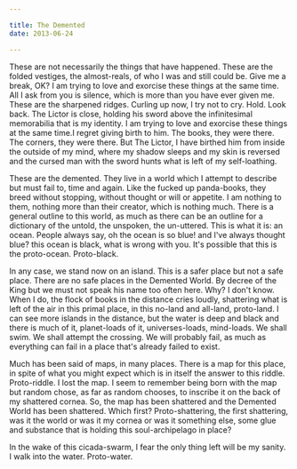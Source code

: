 ```yaml
---

title: The Demented 
date: 2013-06-24

---
```




These are not necessarily the things that have happened. These are the folded vestiges, the almost-reals, of who I was and still could be. Give me a break, OK? I am trying to love and exorcise these things at the same time. All I ask from you is silence, which is more than you have ever given me. These are the sharpened ridges. Curling up now, I try not to cry. Hold. Look back. The Lictor is close, holding his sword above the infinitesimal memorabilia that is my identity. I am trying to love and exorcise these things at the same time.I regret giving birth to him. The books, they were there. The corners, they were there. But The Lictor, I have birthed him from inside the outside of my mind, where my shadow sleeps and my skin is reversed and the cursed man with the sword hunts what is left of my self-loathing.

These are the demented. They live in a world which I attempt to describe but must fail to, time and again. Like the fucked up panda-books, they breed without stopping, without thought or will or appetite. I am nothing to them, nothing more than their creator, which is nothing much. There is a general outline to this world, as much as there can be an outline for a dictionary of the untold, the unspoken, the un-uttered. This is what it is: an ocean. People always say, oh the ocean is so blue! and I've always thought blue? this ocean is black, what is wrong with you. It's possible that this is the proto-ocean. Proto-black.

In any case, we stand now on an island. This is a safer place but not a safe place. There are no safe places in the Demented World. By decree of the King but we must not speak his name too often here. Why? I don't know. When I do, the flock of books in the distance cries loudly, shattering what is left of the air in this primal place, in this no-land and all-land, proto-land. I can see more islands in the distance, but the water is deep and black and there is much of it, planet-loads of it, universes-loads, mind-loads. We shall swim. We shall attempt the crossing. We will probably fail, as much as everything can fail in a place that's already failed to exist.

Much has been said of maps, in many places. There is a map for this place, in spite of what you might expect which is in itself the answer to this riddle. Proto-riddle. I lost the map. I seem to remember being born with the map but random chose, as far as random chooses, to inscribe it on the back of my shattered cornea. So, the map has been shattered and the Demented World has been shattered. Which first? Proto-shattering, the first shattering, was it the world or was it my cornea or was it something else, some glue and substance that is holding this soul-archipelago in place?

In the wake of this cicada-swarm, I fear the only thing left will be my sanity. I walk into the water. Proto-water.